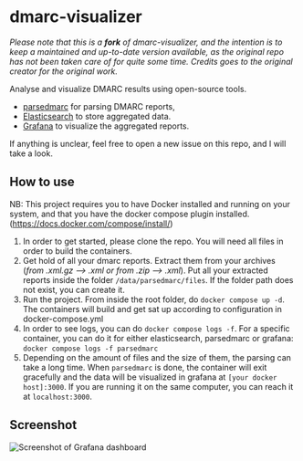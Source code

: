 # dmarc-visualizer

*Please note that this is a **fork** of dmarc-visualizer, and the intention is to keep a maintained and up-to-date version available, as the original repo has not been taken care of for quite some time. Credits goes to the original creator for the original work.*

Analyse and visualize DMARC results using open-source tools.

* [parsedmarc](https://github.com/domainaware/parsedmarc) for parsing DMARC reports,
* [Elasticsearch](https://www.elastic.co/) to store aggregated data.
* [Grafana](https://grafana.com/) to visualize the aggregated reports.

If anything is unclear, feel free to open a new issue on this repo, and I will take a look.

## How to use

NB: This project requires you to have Docker installed and running on your system, and that you have the docker compose plugin installed. (https://docs.docker.com/compose/install/)

1. In order to get started, please clone the repo. You will need all files in order to build the containers.
2. Get hold of all your dmarc reports. Extract them from your archives (*from .xml.gz --> .xml or from .zip --> .xml*). Put all your extracted reports inside the folder `/data/parsedmarc/files`. If the folder path does not exist, you can create it.
3. Run the project. From inside the root folder, do `docker compose up -d`. The containers will build and get sat up according to configuration in docker-compose.yml
4. In order to see logs, you can do `docker compose logs -f`. For a specific container, you can do it for either elasticsearch, parsedmarc or grafana: `docker compose logs -f parsedmarc`
5. Depending on the amount of files and the size of them, the parsing can take a long time. When `parsedmarc` is done, the container will exit gracefully and the data will be visualized in grafana at `[your docker host]:3000`. If you are running it on the same computer, you can reach it at `localhost:3000`.

## Screenshot

![Screenshot of Grafana dashboard](/big_screenshot.png?raw=true)
